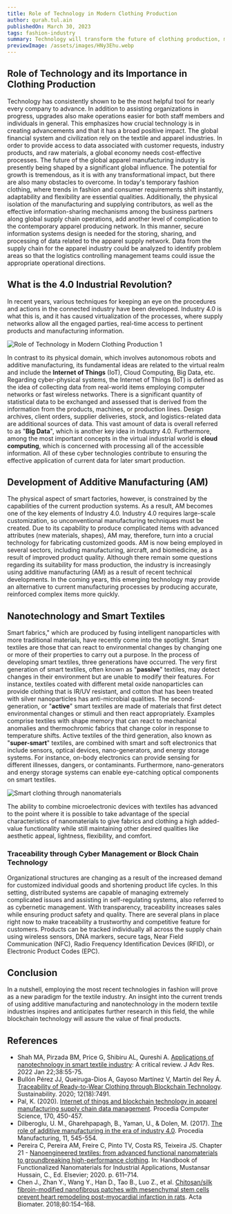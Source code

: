 ```yaml
---
title: Role of Technology in Modern Clothing Production
author: qurah.tul.ain
publishedOn: March 30, 2023
tags: fashion-industry
summary: Technology will transform the future of clothing production, making it more efficient, sustainable, and innovative. Let's see how.
previewImage: /assets/images/HNy3Ehu.webp
---
```


## Role of Technology and its Importance in Clothing Production

Technology has consistently shown to be the most helpful tool for nearly every company to advance. In addition to assisting organizations in progress, upgrades also make operations easier for both staff members and individuals in general. This emphasizes how crucial technology is in creating advancements and that it has a broad positive impact. The global financial system and civilization rely on the textile and apparel industries. In order to provide access to data associated with customer requests, industry products, and raw materials, a global economy needs cost-effective processes. The future of the global apparel manufacturing industry is presently being shaped by a significant global influence. The potential for growth is tremendous, as it is with any transformational impact, but there are also many obstacles to overcome. In today's temporary fashion clothing, where trends in fashion and consumer requirements shift instantly, adaptability and flexibility are essential qualities. Additionally, the physical isolation of the manufacturing and supplying contributors, as well as the effective information-sharing mechanisms among the business partners along global supply chain operations, add another level of complication to the contemporary apparel producing network. In this manner, secure information systems design is needed for the storing, sharing, and processing of data related to the apparel supply network. Data from the supply chain for the apparel industry could be analyzed to identify problem areas so that the logistics controlling management teams could issue the appropriate operational directions.

## What is the 4.0 Industrial Revolution?

In recent years, various techniques for keeping an eye on the procedures and actions in the connected industry have been developed. Industry 4.0 is what this is, and it has caused virtualization of the processes, where supply networks allow all the engaged parties, real-time access to pertinent products and manufacturing information.

![Role of Technology in Modern Clothing Production 1](/assets/images/HNy3Ehu.webp)

In contrast to its physical domain, which involves autonomous robots and additive manufacturing, its fundamental ideas are related to the virtual realm and include the **Internet of Things** (IoT), Cloud Computing, Big Data, etc. Regarding cyber-physical systems, the Internet of Things (IoT) is defined as the idea of collecting data from real-world items employing computer networks or fast wireless networks. There is a significant quantity of statistical data to be exchanged and assessed that is derived from the information from the products, machines, or production lines. Design archives, client orders, supplier deliveries, stock, and logistics-related data are additional sources of data. This vast amount of data is overall referred to as "**Big Data**", which is another key idea in Industry 4.0. Furthermore, among the most important concepts in the virtual industrial world is **cloud computing**, which is concerned with processing all of the accessible information. All of these cyber technologies contribute to ensuring the effective application of current data for later smart production.

## Development of Additive Manufacturing (AM)

The physical aspect of smart factories, however, is constrained by the capabilities of the current production systems. As a result, AM becomes one of the key elements of Industry 4.0. Industry 4.0 requires large-scale customization, so unconventional manufacturing techniques must be created. Due to its capability to produce complicated items with advanced attributes (new materials, shapes), AM may, therefore, turn into a crucial technology for fabricating customized goods. AM is now being employed in several sectors, including manufacturing, aircraft, and biomedicine, as a result of improved product quality. Although there remain some questions regarding its suitability for mass production, the industry is increasingly using additive manufacturing (AM) as a result of recent technical developments. In the coming years, this emerging technology may provide an alternative to current manufacturing processes by producing accurate, reinforced complex items more quickly.

## Nanotechnology and Smart Textiles

Smart fabrics," which are produced by fusing intelligent nanoparticles with more traditional materials, have recently come into the spotlight. Smart textiles are those that can react to environmental changes by changing one or more of their properties to carry out a purpose. In the process of developing smart textiles, three generations have occurred. The very first generation of smart textiles, often known as "**passive**" textiles, may detect changes in their environment but are unable to modify their features. For instance, textiles coated with different metal oxide nanoparticles can provide clothing that is IR/UV resistant, and cotton that has been treated with silver nanoparticles has anti-microbial qualities. The second-generation, or "**active**" smart textiles are made of materials that first detect environmental changes or stimuli and then react appropriately. Examples comprise textiles with shape memory that can react to mechanical anomalies and thermochromic fabrics that change color in response to temperature shifts. Active textiles of the third generation, also known as "**super-smart**" textiles, are combined with smart and soft electronics that include sensors, optical devices, nano-generators, and energy storage systems. For instance, on-body electronics can provide sensing for different illnesses, dangers, or contaminants. Furthermore, nano-generators and energy storage systems can enable eye-catching optical components on smart textiles.

![Smart clothing through nanomaterials](/assets/images/HNyKSgR.webp)

The ability to combine microelectronic devices with textiles has advanced to the point where it is possible to take advantage of the special characteristics of nanomaterials to give fabrics and clothing a high added-value functionality while still maintaining other desired qualities like aesthetic appeal, lightness, flexibility, and comfort.

### Traceability through Cyber Management or Block Chain Technology

Organizational structures are changing as a result of the increased demand for customized individual goods and shortening product life cycles. In this setting, distributed systems are capable of managing extremely complicated issues and assisting in self-regulating systems, also referred to as cybernetic management. With transparency, traceability increases sales while ensuring product safety and quality. There are several plans in place right now to make traceability a trustworthy and competitive feature for customers. Products can be tracked individually all across the supply chain using wireless sensors, DNA markers, secure tags, Near Field Communication (NFC), Radio Frequency Identification Devices (RFID), or Electronic Product Codes (EPC).

## Conclusion

In a nutshell, employing the most recent technologies in fashion will prove as a new paradigm for the textile industry. An insight into the current trends of using additive manufacturing and nanotechnology in the modern textile industries inspires and anticipates further research in this field, the while blockchain technology will assure the value of final products.

## References

-   Shah MA, Pirzada BM, Price G, Shibiru AL, Qureshi A. [Applications of nanotechnology in smart textile industry](https://www.sciencedirect.com/science/article/pii/S2090123222000194): A critical review. J Adv Res. 2022 Jan 22;38:55-75.
-   Bullón Pérez JJ, Queiruga-Dios A, Gayoso Martínez V, Martín del Rey Á. [Traceability of Ready-to-Wear Clothing through Blockchain Technology](https://www.mdpi.com/824466). Sustainability. 2020; 12(18):7491.
-   Pal, K. (2020). [Internet of things and blockchain technology in apparel manufacturing supply chain data management](https://www.sciencedirect.com/science/article/pii/S1877050920305251). Procedia Computer Science, 170, 450-457.
-   Dilberoglu, U. M., Gharehpapagh, B., Yaman, U., & Dolen, M. (2017). [The role of additive manufacturing in the era of industry 4.0](https://www.sciencedirect.com/science/article/pii/S2351978917303529). Procedia Manufacturing, 11, 545-554.
-   Pereira C, Pereira AM, Freire C, Pinto TV, Costa RS, Teixeira JS. Chapter 21 - [Nanoengineered textiles: from advanced functional nanomaterials to groundbreaking high-performance clothing](https://www.sciencedirect.com/science/article/pii/B9780128167878000211). In: Handbook of Functionalized Nanomaterials for Industrial Applications, Mustansar Hussain, C., Ed. Elsevier; 2020. p. 611–714.
-   Chen J., Zhan Y., Wang Y., Han D., Tao B., Luo Z., et al. [Chitosan/silk fibroin-modified nanofibrous patches with mesenchymal stem cells prevent heart remodeling post-myocardial infarction in rats](https://www.sciencedirect.com/science/article/pii/S1742706118305300). Acta Biomater. 2018;80:154–168.
